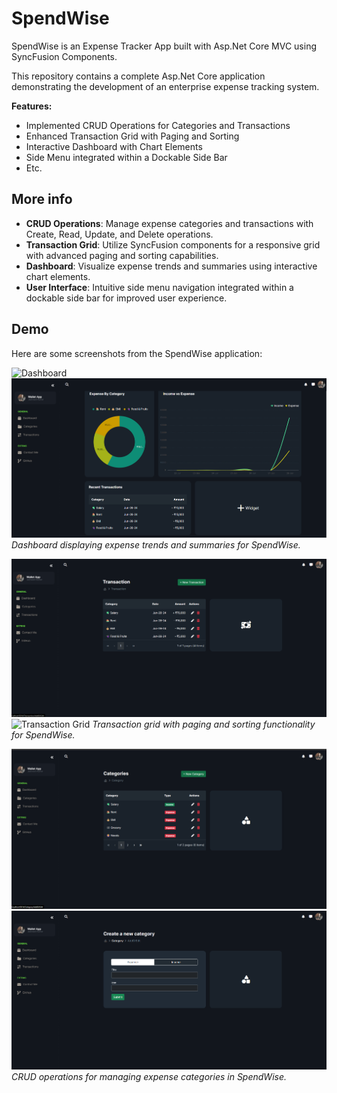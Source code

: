# SpendWise

SpendWise is an Expense Tracker App built with Asp.Net Core MVC using SyncFusion Components.

This repository contains a complete Asp.Net Core application demonstrating the development of an enterprise expense tracking system.

**Features:**
- Implemented CRUD Operations for Categories and Transactions
- Enhanced Transaction Grid with Paging and Sorting
- Interactive Dashboard with Chart Elements
- Side Menu integrated within a Dockable Side Bar
- Etc.
## More info

- **CRUD Operations**: Manage expense categories and transactions with Create, Read, Update, and Delete operations.
- **Transaction Grid**: Utilize SyncFusion components for a responsive grid with advanced paging and sorting capabilities.
- **Dashboard**: Visualize expense trends and summaries using interactive chart elements.
- **User Interface**: Intuitive side menu navigation integrated within a dockable side bar for improved user experience.

## Demo

Here are some screenshots from the SpendWise application:

![Dashboard](Spendwise/screenshots/dashboard.png)
![Dashboard](Spendwise/screenshots/dashboard2.png)
*Dashboard displaying expense trends and summaries for SpendWise.*

![Transaction Grid](Spendwise/screenshots/transaction.png)
![Transaction Grid](Spendwise/screenshots/newTransaction.png)
*Transaction grid with paging and sorting functionality for SpendWise.*

![Category Management](Spendwise/screenshots/Category.png)
![Category Management](Spendwise/screenshots/newCategory.png)
*CRUD operations for managing expense categories in SpendWise.*

